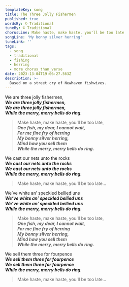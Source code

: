 ```yaml
---
templateKey: song
title: The Three Jolly Fishermen
published: true
wordsBy: © Traditional
tuneBy: © Traditional
chorusLine: Make haste, make haste, you'll be too late
songLine: 'My bonny silver herring'
tuneLink: ''
tags:
  - song
  - traditional
  - fishing
  - herring
  - more_chorus_than_verse
date: 2023-13-04T19:06:27.563Z
description: >-
  Based on a street cry of Newhaven fishwives.
---
```

We are three jolly fishermen,\
***We are three jolly fishermen,\
We are three jolly fishermen,\
While the merry, merry bells do ring.***

> Make haste, make haste, you'll be too late,\
***One fish, my dear, I cannot wait,\
For me fine fry of herring\
My bonny silver herring,\
Mind how you sell them\
While the merry, merry bells do ring.***

We cast our nets unto the rocks\
***We cast our nets unto the rocks\
We cast our nets unto the rocks\
While the merry, merry bells do ring.***

> Make haste, make haste, you'll be too late...

We’ve white an’ speckled bellied uns\
***We’ve white an’ speckled bellied uns\
We’ve white an’ speckled bellied uns\
While the merry, merry bells do ring.***

> Make haste, make haste, you'll be too late,\
***One fish, my dear, I cannot wait,\
For me fine fry of herring\
My bonny silver herring,\
Mind how you sell them\
While the merry, merry bells do ring.***

We sell them three for fourpence\
***We sell them three for fourpence\
We sell them three for fourpence\
While the merry, merry bells do ring.***

> Make haste, make haste, you'll be too late...

